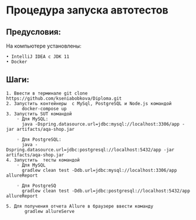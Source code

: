 # Процедура запуска автотестов

## Предусловия:

На компьютере установлены: 

    • IntelliJ IDEA c JDK 11
    • Docker
    
## Шаги:
    1. Ввести в терминале git clone https://github.com/kseniabobkova/Diploma.git
    2. Запустить контейнеры  с MySql, PostgreSQL и Node.js командой  
          docker-compose up
    3. Запустить SUT командой
        ◦ Для MySQL:
          java -Dspring.datasource.url=jdbc:mysql://localhost:3306/app -jar artifacts/aqa-shop.jar
          
        ◦ Для PostgreSQL:
          java -Dspring.datasource.url=jdbc:postgresql://localhost:5432/app -jar artifacts/aqa-shop.jar
    4. Запустить  тесты командой
        ◦ Для MySQL 
          gradlew clean test -Ddb.url=jdbc:mysql://localhost:3306/app allureReport
          
        ◦ Для PostgreSQ 
          gradlew clean test -Ddb.url=jdbc:postgresql://localhost:5432/app allureReport
      
    5. Для получения отчета Allure в браузере ввести команду 
           gradlew allureServe
       
